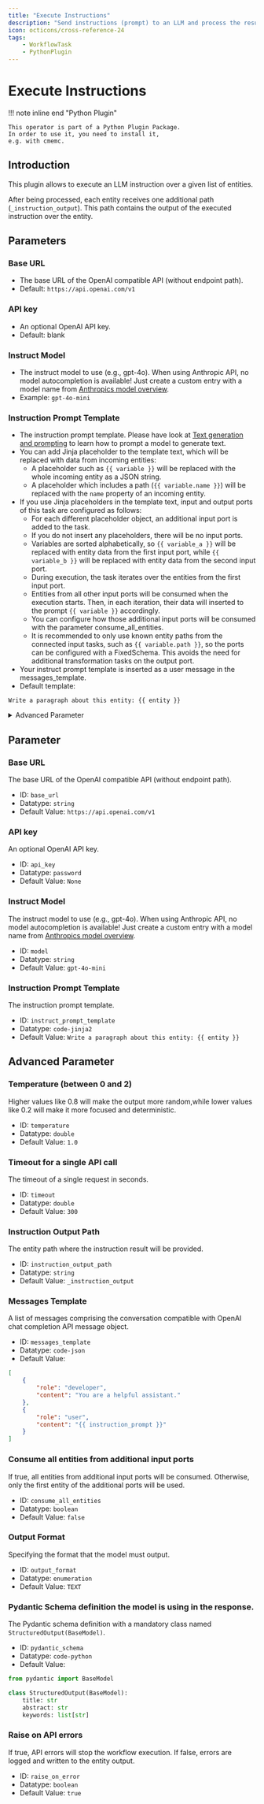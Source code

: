 ```yaml
---
title: "Execute Instructions"
description: "Send instructions (prompt) to an LLM and process the result."
icon: octicons/cross-reference-24
tags: 
    - WorkflowTask
    - PythonPlugin
---
```

# Execute Instructions
<!-- This file was generated - DO NOT CHANGE IT MANUALLY -->

!!! note inline end "Python Plugin"

    This operator is part of a Python Plugin Package.
    In order to use it, you need to install it,
    e.g. with cmemc.


## Introduction

This plugin allows to execute an LLM instruction over a given list of entities.

After being processed, each entity receives one additional path (`_instruction_output`).
This path contains the output of the executed instruction over the entity.

## Parameters

### <a id="parameter_doc_base_url">Base URL </a>

- The base URL of the OpenAI compatible API (without endpoint path).
- Default: `https://api.openai.com/v1`

### <a id="parameter_doc_api_key">API key </a>

- An optional OpenAI API key.
- Default: blank

### <a id="parameter_doc_model">Instruct Model </a>

- The instruct model to use (e.g., gpt-4o). When using Anthropic API, no model autocompletion is available! Just create a custom entry with a model name from [Anthropics model overview](https://docs.anthropic.com/en/docs/about-claude/models/overview).
- Example: `gpt-4o-mini`

### <a id="parameter_doc_instruct_prompt_template">Instruction Prompt Template </a>

- The instruction prompt template. Please have look at
  [Text generation and prompting](https://platform.openai.com/docs/guides/text?api-mode=chat)
  to learn how to prompt a model to generate text.
- You can add Jinja placeholder to the template text, which will be replaced with data from
  incoming entities:
    - A placeholder such as `{{ variable }}` will be replaced with the whole incoming entity
      as a JSON string.
    - A placeholder which includes a path (`{{ variable.name }}`) will be replaced with the
      `name` property of an incoming entity.
- If you use Jinja placeholders in the template text, input and output ports of this task are
  configured as follows:
    - For each different placeholder object, an additional input port is added to the task.
    - If you do not insert any placeholders, there will be no input ports.
    - Variables are sorted alphabetically, so `{{ variable_a }}` will be replaced with entity
      data from the first input port, while `{{ variable_b }}` will be replaced with entity
      data from the second input port.
    - During execution, the task iterates over the entities from the first input port.
    - Entities from all other input ports will be consumed when the execution starts. Then, in
      each iteration, their data will inserted to the prompt `{{ variable }}` accordingly.
    - You can configure how those additional input ports will be consumed with the parameter
      <a id="parameter_doc_consume_all_entities">consume_all_entities</a>.
    - It is recommended to only use known entity paths from the connected input tasks, such as
      `{{ variable.path }}`, so the ports can be configured with a FixedSchema.
      This avoids the need for additional transformation tasks on the output port.
- Your instruct prompt template is inserted as a user message in
  the <a id="parameter_doc_messages_template">messages_template</a>.
- Default template:
``` jinja2
Write a paragraph about this entity: {{ entity }}
```

<details>
<summary>Advanced Parameter</summary>

### <a id="parameter_doc_temperature">Temperature (between 0 and 2)  - Advanced Parameter</a>

- Higher values like 0.8 will make the output more random,while lower values like 0.2 will make it more focused and deterministic.
- Default: `1.0`

### <a id="parameter_doc_timeout">Timeout for a single API call  - Advanced Parameter</a>

- The timeout of a single request in seconds.
- Default: `300`

### <a id="parameter_doc_instruction_output_path">Instruction Output Path  - Advanced Parameter</a>

- The entity path where the instruction result will be provided.
- Default: `_instruction_output`

### <a id="parameter_doc_messages_template">Messages Template  - Advanced Parameter</a>

- A list of messages comprising the conversation compatible with OpenAI
        chat completion API message object.
- Have look at [Message roles and instruction following](https://platform.openai.com/docs/guides/text#message-roles-and-instruction-following)
  to learn about different levels of priority to messages with different roles.
- Default messages template:
``` json
[
    {
        "role": "developer",
        "content": "You are a helpful assistant."
    },
    {
        "role": "user",
        "content": "{{ instruction_prompt }}"
    }
]
```

### <a id="parameter_doc_consume_all_entities">Consume all entities from additional input ports  - Advanced Parameter</a>

- If true, all entities from additional input ports will be consumed.
        Otherwise, only the first entity of the additional ports will be used.
- Be aware that all entities are loaded in memory.
- Default: `False`

### <a id="parameter_doc_output_format">Output Format  - Advanced Parameter</a>

- Specifying the format that the model must output.
- Possible values:
    - TEXT: Standard text output.
    - STRUCTURED_OUTPUT: Structured output following a given schema. Add your schema as Pydantic
      model here: <a id="parameter_doc_pydantic_schema">pydantic_schema</a>
    - JSON_MODE: JSON mode is a more basic version of the Structured Outputs feature.
      While JSON mode ensures that model output is valid JSON, Structured Outputs
      reliably matches the model's output to the schema you specify. If you want to request
      a specified structure, you can add it to
      <a id="parameter_doc_instruct_prompt_template">instruct_prompt_template</a>
- Default: `OutputFormat.TEXT`

### <a id="parameter_doc_pydantic_schema">Pydantic Schema definition the model is using in the response.  - Advanced Parameter</a>

- The Pydantic schema definition with a mandatory class named
        `StructuredOutput(BaseModel)`.
- This field is only used when <a id="parameter_doc_output_format">output_format</a>
  is set to `STRUCTURED_OUTPUT`.
- A schema may have up to 100 object properties total, with up to 5 levels of nesting.
- The total string length of all property names, definition names, enum values,
  and const values cannot exceed 15,000 characters.
- Default:
``` python
from pydantic import BaseModel

class StructuredOutput(BaseModel):
    title: str
    abstract: str
    keywords: list[str]

```

### <a id="parameter_doc_raise_on_error">Raise on API errors  - Advanced Parameter</a>

- If true, API errors will stop the workflow execution.
        If false, errors are logged and written to the entity output.
- When set to `true`, any API errors will cause the workflow to stop with an exception.
- When set to `false`, API errors are logged and the error message is written to the entity output,
  allowing the workflow to continue processing other entities.
- Default: `True`
</details>


## Parameter

### Base URL

The base URL of the OpenAI compatible API (without endpoint path).

- ID: `base_url`
- Datatype: `string`
- Default Value: `https://api.openai.com/v1`



### API key

An optional OpenAI API key.

- ID: `api_key`
- Datatype: `password`
- Default Value: `None`



### Instruct Model

The instruct model to use (e.g., gpt-4o). When using Anthropic API, no model autocompletion is available! Just create a custom entry with a model name from [Anthropics model overview](https://docs.anthropic.com/en/docs/about-claude/models/overview).

- ID: `model`
- Datatype: `string`
- Default Value: `gpt-4o-mini`



### Instruction Prompt Template

The instruction prompt template.

- ID: `instruct_prompt_template`
- Datatype: `code-jinja2`
- Default Value: `Write a paragraph about this entity: {{ entity }}`





## Advanced Parameter

### Temperature (between 0 and 2)

Higher values like 0.8 will make the output more random,while lower values like 0.2 will make it more focused and deterministic.

- ID: `temperature`
- Datatype: `double`
- Default Value: `1.0`



### Timeout for a single API call

The timeout of a single request in seconds.

- ID: `timeout`
- Datatype: `double`
- Default Value: `300`



### Instruction Output Path

The entity path where the instruction result will be provided.

- ID: `instruction_output_path`
- Datatype: `string`
- Default Value: `_instruction_output`



### Messages Template

A list of messages comprising the conversation compatible with OpenAI chat completion API message object.

- ID: `messages_template`
- Datatype: `code-json`
- Default Value:
``` json
[
    {
        "role": "developer",
        "content": "You are a helpful assistant."
    },
    {
        "role": "user",
        "content": "{{ instruction_prompt }}"
    }
]
```



### Consume all entities from additional input ports

If true, all entities from additional input ports will be consumed. Otherwise, only the first entity of the additional ports will be used.

- ID: `consume_all_entities`
- Datatype: `boolean`
- Default Value: `false`



### Output Format

Specifying the format that the model must output.

- ID: `output_format`
- Datatype: `enumeration`
- Default Value: `TEXT`



### Pydantic Schema definition the model is using in the response.

The Pydantic schema definition with a mandatory class named `StructuredOutput(BaseModel)`.

- ID: `pydantic_schema`
- Datatype: `code-python`
- Default Value:
``` python
from pydantic import BaseModel

class StructuredOutput(BaseModel):
    title: str
    abstract: str
    keywords: list[str]

```



### Raise on API errors

If true, API errors will stop the workflow execution. If false, errors are logged and written to the entity output.

- ID: `raise_on_error`
- Datatype: `boolean`
- Default Value: `true`



